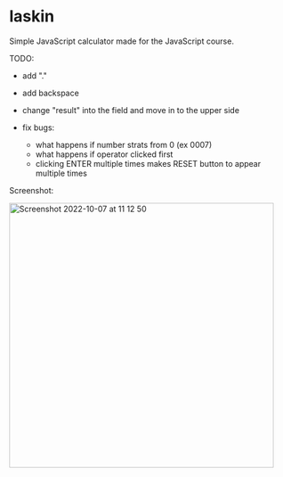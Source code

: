 # laskin
Simple JavaScript calculator made for the JavaScript course.

TODO:
- add "."
- add backspace
- change "result" into the field and move in to the upper side

- fix bugs: 
    - what happens if number strats from 0 (ex 0007)
    - what happens if operator clicked first
    - clicking ENTER multiple times makes RESET button to appear multiple times
    

Screenshot:

<img width="475" alt="Screenshot 2022-10-07 at 11 12 50" src="https://user-images.githubusercontent.com/42982515/194506481-f7af367d-8b05-4cd3-b16d-5fdfb8c4fcf2.png">
